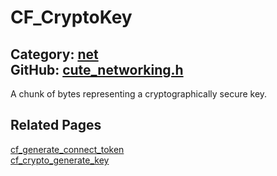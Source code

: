 [](../header.md ':include')

# CF_CryptoKey

Category: [net](/api_reference?id=net)  
GitHub: [cute_networking.h](https://github.com/RandyGaul/cute_framework/blob/master/include/cute_networking.h)  
---

A chunk of bytes representing a cryptographically secure key.

## Related Pages

[cf_generate_connect_token](/net/cf_generate_connect_token.md)  
[cf_crypto_generate_key](/net/cf_crypto_generate_key.md)  
